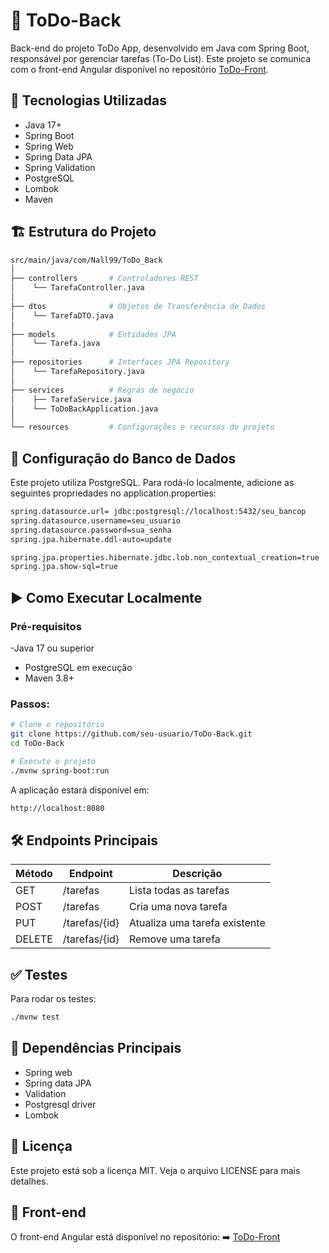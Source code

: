 # 📝 ToDo-Back
Back-end do projeto ToDo App, desenvolvido em Java com Spring Boot, responsável por gerenciar tarefas (To-Do List). Este projeto se comunica com o front-end Angular disponível no repositório [ToDo-Front](https://github.com/Nall99/ToDo-Front).

## 🚀 Tecnologias Utilizadas
- Java 17+
- Spring Boot
- Spring Web
- Spring Data JPA
- Spring Validation
- PostgreSQL
- Lombok
- Maven

## 🏗️ Estrutura do Projeto
``` bash
src/main/java/com/Nall99/ToDo_Back
│
├── controllers       # Controladores REST
│    └── TarefaController.java
│
├── dtos              # Objetos de Transferência de Dados
│    └── TarefaDTO.java
│
├── models            # Entidades JPA
│    └── Tarefa.java
│
├── repositories      # Interfaces JPA Repository
│    └── TarefaRepository.java
│
├── services          # Regras de negócio
│    ├── TarefaService.java
│    └── ToDoBackApplication.java
│
└── resources         # Configurações e recursos do projeto
```

## 🔧 Configuração do Banco de Dados
Este projeto utiliza PostgreSQL. Para rodá-lo localmente, adicione as seguintes propriedades no application.properties:
``` bash
spring.datasource.url= jdbc:postgresql://localhost:5432/seu_bancop
spring.datasource.username=seu_usuario
spring.datasource.password=sua_senha
spring.jpa.hibernate.ddl-auto=update

spring.jpa.properties.hibernate.jdbc.lob.non_contextual_creation=true
spring.jpa.show-sql=true
```

## ▶️ Como Executar Localmente
### Pré-requisitos
-Java 17 ou superior
- PostgreSQL em execução
- Maven 3.8+

### Passos:
``` bash
# Clone o repositório
git clone https://github.com/seu-usuario/ToDo-Back.git
cd ToDo-Back

# Execute o projeto
./mvnw spring-boot:run

```
A aplicação estará disponível em:
``` bash
http://localhost:8080
```

## 🛠️ Endpoints Principais
| Método | Endpoint      | Descrição                     |
| ------ | ------------- | ----------------------------- |
| GET    | /tarefas      | Lista todas as tarefas        |
| POST   | /tarefas      | Cria uma nova tarefa          |
| PUT    | /tarefas/{id} | Atualiza uma tarefa existente |
| DELETE | /tarefas/{id} | Remove uma tarefa             |

## ✅ Testes
Para rodar os testes:
``` bash
./mvnw test
```

## 📂 Dependências Principais
- Spring web
- Spring data JPA
- Validation
- Postgresql driver
- Lombok

## 📄 Licença
Este projeto está sob a licença MIT. Veja o arquivo LICENSE para mais detalhes.

## 🔗 Front-end
O front-end Angular está disponível no repositório:
➡️ [ToDo-Front](https://github.com/Nall99/ToDo-Front)
